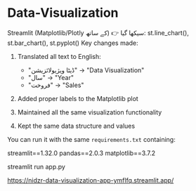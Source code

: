 # Data-Visualization
 Streamlit
  (Matplotlib/Plotly کے ساتھ)
👉 سیکھا گیا: st.line_chart(), st.bar_chart(), st.pyplot()
Key changes made:
1. Translated all text to English:
   - "ڈیٹا ویژیولائزیشن" → "Data Visualization"
   - "سال" → "Year"
   - "فروخت" → "Sales"

2. Added proper labels to the Matplotlib plot
3. Maintained all the same visualization functionality
4. Kept the same data structure and values

 You can run it with the same `requirements.txt` containing:

streamlit==1.32.0
pandas==2.0.3
matplotlib==3.7.2

streamlit run app.py

https://nidzr-data-visualization-app-ymflfq.streamlit.app/
